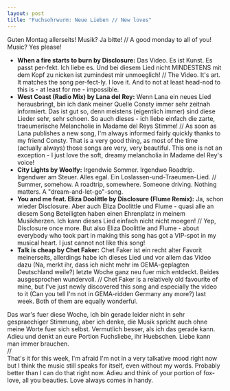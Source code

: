 ```yaml
---
layout: post
title: "Fuchsohrwurm: Neue Lieben // New loves"
---
```


Guten Montag allerseits! Musik? Ja bitte! // A good monday to all of you! Music? Yes please!  

* **When a fire starts to burn by Disclosure:** Das Video. Es ist Kunst. Es passt per-fekt. Ich liebe es. Und bei diesem Lied nicht MINDESTENS mit dem Kopf zu nicken ist zumindest mir unmoeglich! // The Video. It's art. It matches the song per-fect-ly. I love it. And to not at least head-nod to this is - at least for me - impossible.  
* **West Coast (Radio Mix) by Lana del Rey:** Wenn Lana ein neues Lied herausbringt, bin ich dank meiner Quelle Consty immer sehr zeitnah informiert. Das ist gut so, denn meistens (eigentlich immer) sind diese Lieder sehr, sehr schoen. So auch dieses - ich liebe einfach die zarte, traeumerische Melancholie in Madame del Reys Stimme! // As soon as Lana publishes a new song, I'm always informed fairly quickly thanks to my friend Consty. That is a very good thing, as most of the time (actually always) those songs are very, very beautiful. This one is not an exception - I just love the soft, dreamy melancholia in Madame del Rey's voice!  
* **City Lights by Woolfy:** Irgendwie Sommer. Irgendwo Roadtrip. Irgendwer am Steuer. Alles egal. Ein Loslassen-und-Traeumen-Lied. // Summer, somehow. A roadtrip, somewhere. Someone driving. Nothing matters. A "dream-and-let-go"-song.  
* **You and me feat. Eliza Doolittle by Disclosure (Flume Remix):** Ja, schon wieder Disclosure. Aber auch Eliza Doolittle und Flume - quasi alle an diesem Song Beteiligten haben einen Ehrenplatz in meinem Musikherzen. Ich kann dieses Lied einfach nicht nicht moegen! // Yep, Disclosure once more. But also Eliza Doolittle and Flume - about everybody who took part in making this song has got a VIP-spot in my musical heart. I just cannot not like this song!  
* **Talk is cheap by Chet Faker:** Chet Faker ist ein recht alter Favorit meinerseits, allerdings habe ich dieses Lied und vor allem das Video dazu (Na, merkt ihr, dass ich nicht mehr im GEMA-geplagten Deutschland weile?) letzte Woche ganz neu fuer mich entdeckt. Beides ausgesprochen wundervoll. // Chet Faker is a relatively old favourite of mine, but I've just newly discovered this song and especially the video to it (Can you tell I'm not in GEMA-ridden Germany any more?) last week. Both of them are equally wonderful.  

Das war's fuer diese Woche, ich bin gerade leider nicht in sehr gespraechiger Stimmung, aber ich denke, die Musik spricht auch ohne meine Worte fuer sich selbst. Vermutlich besser, als ich das gerade kann. Adieu und denkt an eure Portion Fuchsliebe, ihr Huebschen. Liebe kann man immer brauchen.  
//  
That's it for this week, I'm afraid I'm not in a very talkative mood right now but I think the music still speaks for itself, even without my words. Probably better than I can do that right now. Adieu and think of your portion of fox-love, all you beauties. Love always comes in handy.